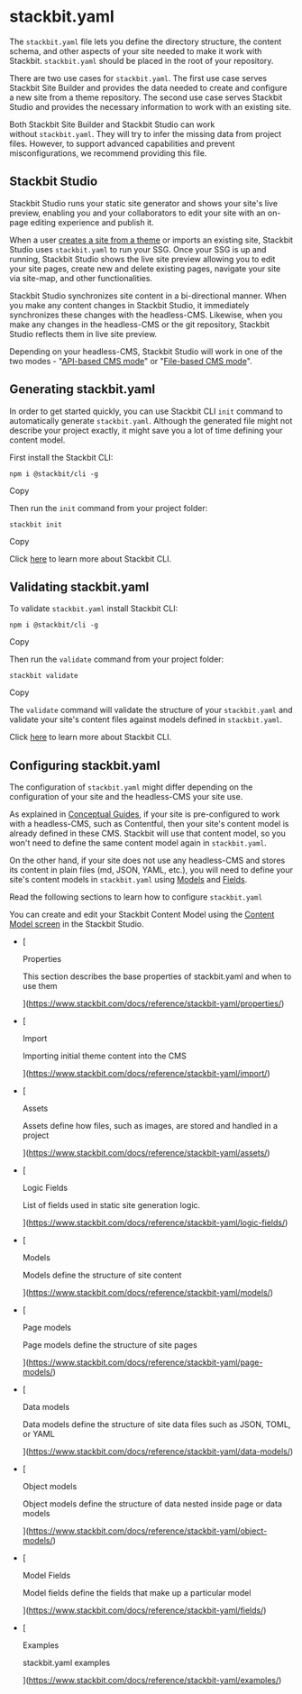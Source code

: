 stackbit.yaml
=============

The `stackbit.yaml` file lets you define the directory structure, the content schema, and other aspects of your site needed to make it work with Stackbit. `stackbit.yaml` should be placed in the root of your repository.

There are two use cases for `stackbit.yaml`. The first use case serves Stackbit Site Builder and provides the data needed to create and configure a new site from a theme repository. The second use case serves Stackbit Studio and provides the necessary information to work with an existing site.

Both Stackbit Site Builder and Stackbit Studio can work without `stackbit.yaml`. They will try to infer the missing data from project files. However, to support advanced capabilities and prevent misconfigurations, we recommend providing this file.

[](https://www.stackbit.com/docs/reference/stackbit-yaml/#stackbit_studio)Stackbit Studio
-----------------------------------------------------------------------------------------

Stackbit Studio runs your static site generator and shows your site's live preview, enabling you and your collaborators to edit your site with an on-page editing experience and publish it.

When a user [creates a site from a theme](https://www.stackbit.com/docs/conceptual-guides/site-creation/) or imports an existing site, Stackbit Studio uses `stackbit.yaml` to run your SSG. Once your SSG is up and running, Stackbit Studio shows the live site preview allowing you to edit your site pages, create new and delete existing pages, navigate your site via site-map, and other functionalities.

Stackbit Studio synchronizes site content in a bi-directional manner. When you make any content changes in Stackbit Studio, it immediately synchronizes these changes with the headless-CMS. Likewise, when you make any changes in the headless-CMS or the git repository, Stackbit Studio reflects them in live site preview.

Depending on your headless-CMS, Stackbit Studio will work in one of the two modes - "[API-based CMS mode](https://www.stackbit.com/docs/conceptual-guides/api-based-cms)" or "[File-based CMS mode](https://www.stackbit.com/docs/conceptual-guides/file-based-cms)".

[](https://www.stackbit.com/docs/reference/stackbit-yaml/#generating_stackbit_yaml)Generating stackbit.yaml
-----------------------------------------------------------------------------------------------------------

In order to get started quickly, you can use Stackbit CLI `init` command to automatically generate `stackbit.yaml`. Although the generated file might not describe your project exactly, it might save you a lot of time defining your content model.

First install the Stackbit CLI:

```
npm i @stackbit/cli -g

```

Copy

Then run the `init` command from your project folder:

```
stackbit init

```

Copy

Click [here](https://www.stackbit.com/docs/reference/stackbit-cli) to learn more about Stackbit CLI.

[](https://www.stackbit.com/docs/reference/stackbit-yaml/#validating_stackbit_yaml)Validating stackbit.yaml
-----------------------------------------------------------------------------------------------------------

To validate `stackbit.yaml` install Stackbit CLI:

```
npm i @stackbit/cli -g

```

Copy

Then run the `validate` command from your project folder:

```
stackbit validate

```

Copy

The `validate` command will validate the structure of your `stackbit.yaml` and validate your site's content files against models defined in `stackbit.yaml`.

Click [here](https://www.stackbit.com/docs/reference/stackbit-cli) to learn more about Stackbit CLI.

[](https://www.stackbit.com/docs/reference/stackbit-yaml/#configuring_stackbit_yaml)Configuring stackbit.yaml
-------------------------------------------------------------------------------------------------------------

The configuration of `stackbit.yaml` might differ depending on the configuration of your site and the headless-CMS your site use.

As explained in [Conceptual Guides](https://www.stackbit.com/docs/conceptual-guides), if your site is pre-configured to work with a headless-CMS, such as Contentful, then your site's content model is already defined in these CMS. Stackbit will use that content model, so you won't need to define the same content model again in `stackbit.yaml`.

On the other hand, if your site does not use any headless-CMS and stores its content in plain files (md, JSON, YAML, etc.), you will need to define your site's content models in `stackbit.yaml` using [Models](https://www.stackbit.com/docs/reference/stackbit-yaml/models/) and [Fields](https://www.stackbit.com/docs/reference/stackbit-yaml/fields/).

Read the following sections to learn how to configure `stackbit.yaml`

You can create and edit your Stackbit Content Model using the [Content Model screen](https://www.stackbit.com/docs/user-manual/modeling-content/) in the Stackbit Studio.

-   [

    Properties

    This section describes the base properties of stackbit.yaml and when to use them

    ](https://www.stackbit.com/docs/reference/stackbit-yaml/properties/)
-   [

    Import

    Importing initial theme content into the CMS

    ](https://www.stackbit.com/docs/reference/stackbit-yaml/import/)
-   [

    Assets

    Assets define how files, such as images, are stored and handled in a project

    ](https://www.stackbit.com/docs/reference/stackbit-yaml/assets/)
-   [

    Logic Fields

    List of fields used in static site generation logic.

    ](https://www.stackbit.com/docs/reference/stackbit-yaml/logic-fields/)
-   [

    Models

    Models define the structure of site content

    ](https://www.stackbit.com/docs/reference/stackbit-yaml/models/)
-   [

    Page models

    Page models define the structure of site pages

    ](https://www.stackbit.com/docs/reference/stackbit-yaml/page-models/)
-   [

    Data models

    Data models define the structure of site data files such as JSON, TOML, or YAML

    ](https://www.stackbit.com/docs/reference/stackbit-yaml/data-models/)
-   [

    Object models

    Object models define the structure of data nested inside page or data models

    ](https://www.stackbit.com/docs/reference/stackbit-yaml/object-models/)
-   [

    Model Fields

    Model fields define the fields that make up a particular model

    ](https://www.stackbit.com/docs/reference/stackbit-yaml/fields/)
-   [

    Examples

    stackbit.yaml examples

    ](https://www.stackbit.com/docs/reference/stackbit-yaml/examples/)
